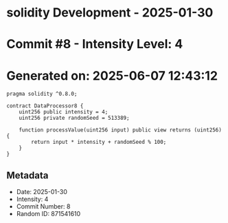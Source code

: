 ﻿# solidity Development - 2025-01-30
# Commit #8 - Intensity Level: 4
# Generated on: 2025-06-07 12:43:12
```solidity
pragma solidity ^0.8.0;

contract DataProcessor8 {
    uint256 public intensity = 4;
    uint256 private randomSeed = 513389;

    function processValue(uint256 input) public view returns (uint256) {
        return input * intensity + randomSeed % 100;
    }
}
```
## Metadata
- Date: 2025-01-30
- Intensity: 4
- Commit Number: 8
- Random ID: 871541610
